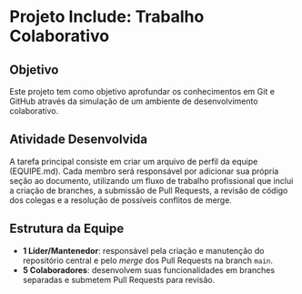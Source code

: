 # Projeto Include: Trabalho Colaborativo

## Objetivo

Este projeto tem como objetivo aprofundar os conhecimentos em Git e GitHub através da simulação de um ambiente de desenvolvimento colaborativo.

## Atividade Desenvolvida
A tarefa principal consiste em criar um arquivo de perfil da equipe (EQUIPE.md). Cada membro será responsável por adicionar sua própria seção ao documento, utilizando um fluxo de trabalho profissional que inclui a criação de branches, a submissão de Pull Requests, a revisão de código dos colegas e a resolução de possíveis conflitos de merge.

## Estrutura da Equipe

- **1 Líder/Mantenedor**: responsável pela criação e manutenção do repositório central e pelo *merge* dos Pull Requests na branch `main`.
- **5 Colaboradores**: desenvolvem suas funcionalidades em branches separadas e submetem Pull Requests para revisão.
